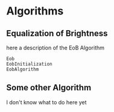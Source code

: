 # Algorithms

## Equalization of Brightness

here a description of the EoB Algorithm

```@docs
Eob
EobInitialization
EobAlgorithm
```

## Some other Algorithm

I don't know what to do here yet
